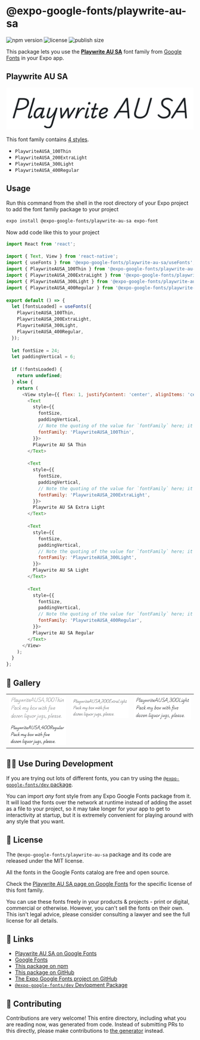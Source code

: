 # @expo-google-fonts/playwrite-au-sa

![npm version](https://flat.badgen.net/npm/v/@expo-google-fonts/playwrite-au-sa)
![license](https://flat.badgen.net/github/license/expo/google-fonts)
![publish size](https://flat.badgen.net/packagephobia/install/@expo-google-fonts/playwrite-au-sa)

This package lets you use the [**Playwrite AU SA**](https://fonts.google.com/specimen/Playwrite+AU+SA) font family from [Google Fonts](https://fonts.google.com/) in your Expo app.

## Playwrite AU SA

![Playwrite AU SA](./font-family.png)

This font family contains [4 styles](#-gallery).

- `PlaywriteAUSA_100Thin`
- `PlaywriteAUSA_200ExtraLight`
- `PlaywriteAUSA_300Light`
- `PlaywriteAUSA_400Regular`

## Usage

Run this command from the shell in the root directory of your Expo project to add the font family package to your project
```sh
expo install @expo-google-fonts/playwrite-au-sa expo-font
```

Now add code like this to your project
```js
import React from 'react';

import { Text, View } from 'react-native';
import { useFonts } from '@expo-google-fonts/playwrite-au-sa/useFonts';
import { PlaywriteAUSA_100Thin } from '@expo-google-fonts/playwrite-au-sa/100Thin';
import { PlaywriteAUSA_200ExtraLight } from '@expo-google-fonts/playwrite-au-sa/200ExtraLight';
import { PlaywriteAUSA_300Light } from '@expo-google-fonts/playwrite-au-sa/300Light';
import { PlaywriteAUSA_400Regular } from '@expo-google-fonts/playwrite-au-sa/400Regular';

export default () => {
  let [fontsLoaded] = useFonts({
    PlaywriteAUSA_100Thin,
    PlaywriteAUSA_200ExtraLight,
    PlaywriteAUSA_300Light,
    PlaywriteAUSA_400Regular,
  });

  let fontSize = 24;
  let paddingVertical = 6;

  if (!fontsLoaded) {
    return undefined;
  } else {
    return (
      <View style={{ flex: 1, justifyContent: 'center', alignItems: 'center' }}>
        <Text
          style={{
            fontSize,
            paddingVertical,
            // Note the quoting of the value for `fontFamily` here; it expects a string!
            fontFamily: 'PlaywriteAUSA_100Thin',
          }}>
          Playwrite AU SA Thin
        </Text>

        <Text
          style={{
            fontSize,
            paddingVertical,
            // Note the quoting of the value for `fontFamily` here; it expects a string!
            fontFamily: 'PlaywriteAUSA_200ExtraLight',
          }}>
          Playwrite AU SA Extra Light
        </Text>

        <Text
          style={{
            fontSize,
            paddingVertical,
            // Note the quoting of the value for `fontFamily` here; it expects a string!
            fontFamily: 'PlaywriteAUSA_300Light',
          }}>
          Playwrite AU SA Light
        </Text>

        <Text
          style={{
            fontSize,
            paddingVertical,
            // Note the quoting of the value for `fontFamily` here; it expects a string!
            fontFamily: 'PlaywriteAUSA_400Regular',
          }}>
          Playwrite AU SA Regular
        </Text>
      </View>
    );
  }
};

```

## 🔡 Gallery


||||
|-|-|-|
|![PlaywriteAUSA_100Thin](./PlaywriteAUSA_100Thin.ttf.png)|![PlaywriteAUSA_200ExtraLight](./PlaywriteAUSA_200ExtraLight.ttf.png)|![PlaywriteAUSA_300Light](./PlaywriteAUSA_300Light.ttf.png)||
|![PlaywriteAUSA_400Regular](./PlaywriteAUSA_400Regular.ttf.png)||||


## 👩‍💻 Use During Development

If you are trying out lots of different fonts, you can try using the [`@expo-google-fonts/dev` package](https://github.com/expo/google-fonts/tree/master/font-packages/dev#readme).

You can import *any* font style from any Expo Google Fonts package from it. It will load the fonts
over the network at runtime instead of adding the asset as a file to your project, so it may take longer
for your app to get to interactivity at startup, but it is extremely convenient
for playing around with any style that you want.

## 📖 License

The `@expo-google-fonts/playwrite-au-sa` package and its code are released under the MIT license.

All the fonts in the Google Fonts catalog are free and open source.

Check the [Playwrite AU SA page on Google Fonts](https://fonts.google.com/specimen/Playwrite+AU+SA) for the specific license of this font family.

You can use these fonts freely in your products & projects - print or digital, commercial or otherwise. However, you can't sell the fonts on their own. This isn't legal advice, please consider consulting a lawyer and see the full license for all details.

## 🔗 Links

- [Playwrite AU SA on Google Fonts](https://fonts.google.com/specimen/Playwrite+AU+SA)
- [Google Fonts](https://fonts.google.com/)
- [This package on npm](https://www.npmjs.com/package/@expo-google-fonts/playwrite-au-sa)
- [This package on GitHub](https://github.com/expo/google-fonts/tree/master/font-packages/playwrite-au-sa)
- [The Expo Google Fonts project on GitHub](https://github.com/expo/google-fonts)
- [`@expo-google-fonts/dev` Devlopment Package](https://github.com/expo/google-fonts/tree/master/font-packages/dev)

## 🤝 Contributing

Contributions are very welcome! This entire directory, including what you are reading now, was generated from code. Instead of submitting PRs to this directly, please make contributions to [the generator](https://github.com/expo/google-fonts/tree/master/packages/generator) instead.
